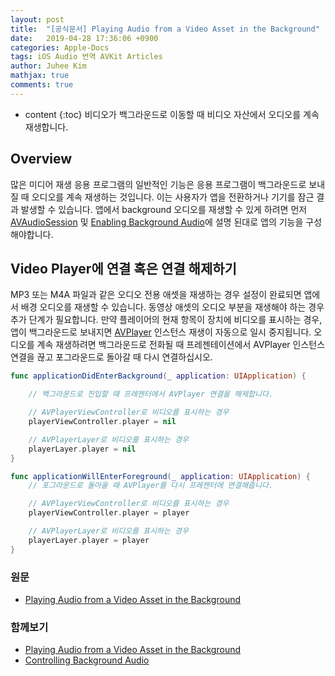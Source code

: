 ```yaml
---
layout: post
title:  "[공식문서] Playing Audio from a Video Asset in the Background"
date:   2019-04-28 17:36:06 +0900
categories: Apple-Docs
tags: iOS Audio 번역 AVKit Articles
author: Juhee Kim
mathjax: true
comments: true
---
```


* content
{:toc}
비디오가 백그라운드로 이동할 때 비디오 자산에서 오디오를 계속 재생합니다.

## Overview
많은 미디어 재생 응용 프로그램의 일반적인 기능은 응용 프로그램이 백그라운드로 보내질 때 오디오를 계속 재생하는 것입니다. 이는 사용자가 앱을 전환하거나 기기를 잠근 결과 발생할 수 있습니다. 앱에서 background 오디오를 재생할 수 있게 하려면 먼저 [AVAudioSession](https://caution-dev.github.io/docs/2019/04/28/AVAudioSession.html) 및 [Enabling Background Audio](https://caution-dev.github.io/docs/2019/04/28/Enabling-Background-Audio.html)에 설명 된대로 앱의 기능을 구성해야합니다.

## Video Player에 연결 혹은 연결 해제하기
MP3 또는 M4A 파일과 같은 오디오 전용 애셋을 재생하는 경우 설정이 완료되면 앱에서 배경 오디오를 재생할 수 있습니다. 동영상 애셋의 오디오 부분을 재생해야 하는 경우 추가 단계가 필요합니다. 만약 플레이어의 현재 항목이 장치에 비디오를 표시하는 경우, 앱이 백그라운드로 보내지면 [AVPlayer](https://developer.apple.com/documentation/avfoundation/avplayer) 인스턴스 재생이 자동으로 일시 중지됩니다. 오디오를 계속 재생하려면 백그라운드로 전화될 때 프레젠테이션에서 AVPlayer 인스턴스 연결을 끊고 포그라운드로 돌아갈 때 다시 연결하십시오.

```swift
func applicationDidEnterBackground(_ application: UIApplication) {

    // 백그라운드로 진입할 때 프레젠터에서 AVPlayer 연결을 해제합니다.

    // AVPlayerViewController로 비디오를 표시하는 경우
    playerViewController.player = nil

    // AVPlayerLayer로 비디오를 표시하는 경우
    playerLayer.player = nil
}

func applicationWillEnterForeground(_ application: UIApplication) {
    // 포그라운드로 돌아올 때 AVPlayer를 다시 프레젠터에 연결해줍니다.

    // AVPlayerViewController로 비디오를 표시하는 경우
    playerViewController.player = player

    // AVPlayerLayer로 비디오를 표시하는 경우
    playerLayer.player = player
}

```

### 원문
 * [Playing Audio from a Video Asset in the Background](https://developer.apple.com/documentation/avfoundation/media_assets_playback_and_editing/creating_a_basic_video_player_ios_and_tvos/playing_audio_from_a_video_asset_in_the_background)

### 함께보기
 * [Playing Audio from a Video Asset in the Background](https://developer.apple.com/documentation/avfoundation/media_assets_playback_and_editing/creating_a_basic_video_player_ios_and_tvos/playing_audio_from_a_video_asset_in_the_background)
 * [Controlling Background Audio](https://developer.apple.com/documentation/avfoundation/media_assets_playback_and_editing/creating_a_basic_video_player_ios_and_tvos/controlling_background_audio)
